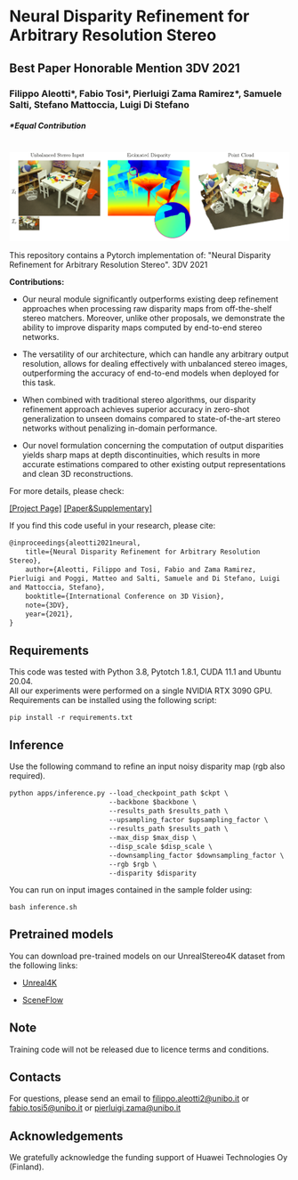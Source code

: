# Neural Disparity Refinement for Arbitrary Resolution Stereo
## **Best Paper Honorable Mention 3DV 2021**
### Filippo Aleotti*, Fabio Tosi*, Pierluigi Zama Ramirez*, Samuele Salti, Stefano Mattoccia, Luigi Di Stefano
#### _*Equal Contribution_
#

![Alt text](./images/teaser.png)


This repository contains a Pytorch implementation of: "Neural Disparity Refinement for Arbitrary Resolution Stereo". 3DV 2021

**Contributions:** 

* Our neural module significantly outperforms existing deep refinement approaches when processing raw disparity maps from off-the-shelf stereo matchers. Moreover, unlike other proposals, we demonstrate the ability to improve disparity maps computed by end-to-end stereo networks.

* The versatility of our architecture, which can handle any arbitrary output resolution, allows for dealing effectively with unbalanced stereo images, outperforming the accuracy of end-to-end models when deployed for this task.

* When combined with traditional stereo algorithms, our disparity refinement approach achieves superior accuracy in zero-shot generalization to unseen domains compared to state-of-the-art stereo networks without penalizing in-domain performance.

* Our novel formulation concerning the computation of output disparities yields sharp maps at depth discontinuities, which results in more accurate estimations compared to other existing output representations and clean 3D reconstructions.

For more details, please check:

[[Project Page]](https://cvlab-unibo.github.io/neural-disparity-refinement-web/)  [[Paper&Supplementary]](https://arxiv.org/pdf/2110.15367.pdf)


If you find this code useful in your research, please cite:

```shell
@inproceedings{aleotti2021neural,
    title={Neural Disparity Refinement for Arbitrary Resolution Stereo},
    author={Aleotti, Filippo and Tosi, Fabio and Zama Ramirez, Pierluigi and Poggi, Matteo and Salti, Samuele and Di Stefano, Luigi and Mattoccia, Stefano},
    booktitle={International Conference on 3D Vision},
    note={3DV},
    year={2021},
}
```

## Requirements
This code was tested with Python 3.8, Pytotch 1.8.1, CUDA 11.1 and Ubuntu 20.04. <br>All our experiments were performed on a single NVIDIA RTX 3090 GPU.<br>Requirements can be installed using the following script:
```shell
pip install -r requirements.txt
```
## Inference
Use the following command to refine an input noisy disparity map (rgb also required).

```shell
python apps/inference.py --load_checkpoint_path $ckpt \
                         --backbone $backbone \
                         --results_path $results_path \
                         --upsampling_factor $upsampling_factor \
                         --results_path $results_path \
                         --max_disp $max_disp \
                         --disp_scale $disp_scale \
                         --downsampling_factor $downsampling_factor \
                         --rgb $rgb \
                         --disparity $disparity
```

You can run on input images contained in the sample folder using:

```shell
bash inference.sh
```

## Pretrained models

You can download pre-trained models on our UnrealStereo4K dataset from the following links:

* [Unreal4K](https://drive.google.com/file/d/1mkc1PDE6yk1q-_DqwHRGlRvTBadJ5-En/view?usp=sharing)

* [SceneFlow](https://drive.google.com/file/d/1NAMC4uNSPwUegyCchQ0DYidBOSaCpk9W/view?usp=sharing)

## Note
Training code will not be released due to licence terms and conditions.

## Contacts

For questions, please send an email to filippo.aleotti2@unibo.it or fabio.tosi5@unibo.it or pierluigi.zama@unibo.it

## Acknowledgements

We gratefully acknowledge the funding support of Huawei Technologies Oy (Finland).

